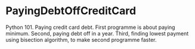 # PayingDebtOffCreditCard
Python 101. Paying credit card debt. First programme is about paying minimum. Second, paying debt off in a year. Third, finding lowest payment using bisection algorithm, to make second programme faster.
